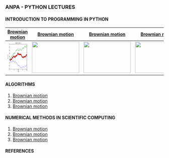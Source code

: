 ### ANPA - PYTHON LECTURES


#### INTRODUCTION TO PROGRAMMING IN PYTHON

| [Brownian motion](sample/brownian.md) | [Brownian motion](sample/brownian.md) | [Brownian motion](sample/brownian.md)  | [Brownian motion](sample/brownian.md) |
| --- | --- | --- | --- |
|<img src = "/sample/output_8_0.png" width="150" height="100" /> | <img src = "/sample/output_8_0.pn" width="150" height="100" />  |<img src = "/sample/output_8_0.pn" width="150" height="100" /> | <img src = "/sample/output_8_0.pn" width="150" height="100" />| 


#### ALGORITHMS

1. [Brownian motion](sample/brownian.md)
2. [Brownian motion](sample/brownian.md)
3. [Brownian motion](sample/brownian.md)




#### NUMERICAL METHODS IN SCIENTIFIC COMPUTING

1. [Brownian motion](sample/brownian.md)
2. [Brownian motion](sample/brownian.md)
3. [Brownian motion](sample/brownian.md)


#### REFERENCES
